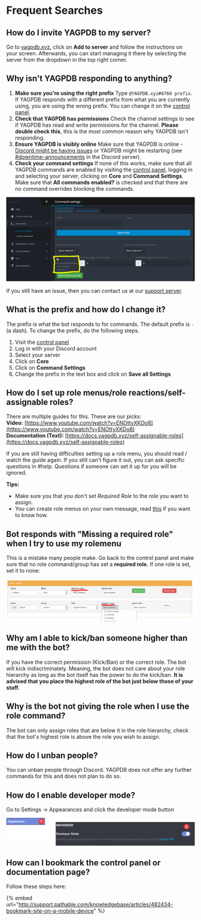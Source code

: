 # Frequent Searches

## How do I invite YAGPDB to my server?

Go to [yagpdb.xyz](https://yagpdb.xyz/), click on **Add to server** and follow the instructions on your screen. Afterwards, you can start managing it there by selecting the server from the dropdown in the top right corner. 

## Why isn't YAGPDB responding to anything?

1. **Make sure you're using the right prefix**  Type `@YAGPDB.xyz#8760 prefix`. If YAGPDB responds with a different prefix from what you are currently using, you are using the wrong prefix. You can change it on the [control panel](https://yagpdb.xyz/manage). 
2. **Check that YAGPDB has permissions**  Check the channel settings to see if YAGPDB has read and write permissions for the channel. **Please double check this**, this is the most common reason why YAGPDB isn't responding.  
3.  **Ensure YAGPDB is visibly online** Make sure that YAGPDB is online - [Discord might be having issues](https://status.discordapp.com/) or YAGPDB might be restarting \(see [\#downtime-announcements](https://discordapp.com/channels/166207328570441728/465887983657287686) in the Discord server\). 
4. **Check your command settings**  If none of this works, make sure that all YAGPDB commands are enabled by visiting the [control panel](https://yagpdb.xyz/), logging in and selecting your server, clicking on **Core** and **Command Settings**. Make sure that **All commands enabled?** is checked and that there are no command overrides blocking the commands.

![](../.gitbook/assets/unknown%20%281%29.png)

If you still have an issue, then you can contact us at our [support server](https://discordapp.com/invite/0vYlUK2XBKldPSMY). 

## What is the prefix and how do I change it?

The prefix is what the bot responds to for commands. The default prefix is `-` \(a dash\). To change the prefix, do the following steps.

1. Visit the [control panel](https://yagpdb.xyz/manage)  
2. Log in with your Discord account  
3. Select your server  
4. Click on **Core**  
5. Click on **Command Settings**  
6. Change the prefix in the text box and click on **Save all Settings**

## How do I set up role menus/role reactions/self-assignable roles?

There are multiple guides for this. These are our picks:   
**Video:** [https://www.youtube.com/watch?v=ENOttyXKDo8](https://www.youtube.com/watch?v=ENOttyXKDo8)  
**Documentation \(Text\):** [https://docs.yagpdb.xyz/self-assignable-roles](https://docs.yagpdb.xyz/self-assignable-roles) 

If you are still having difficulties setting up a role menu, you should read / watch the guide again. If you still can't figure it out, you can ask specific questions in \#help. Questions if someone can set it up for you will be ignored. 

**Tips:**

* Make sure you that you don't set _Required Role_ to the role you want to assign.
* You can create role menus on your own message, read [this](https://docs.yagpdb.xyz/self-assignable-roles#custom-message) if you want to know how.

## Bot responds with "Missing a required role" when I try to use my rolemenu

This is a mistake many people make. Go back to the control panel and make sure that no role command/group has set a **required role.** If one role is set, set it to none:

![](../.gitbook/assets/rolee.PNG)

## Why am I able to kick/ban someone higher than me with the bot?

If you have the correct permission \(Kick/Ban\) or the correct role. The bot will kick indiscriminately. Meaning, the bot does not care about your role hierarchy as long as the bot itself has the power to do the kick/ban. **It is advised that you place the highest role of the bot just below those of your staff.**

## Why is the bot not giving the role when I use the role command?

The bot can only assign roles that are below it in the role hierarchy, check that the bot's highest role is above the role you wish to assign.

## How do I unban people?

You can unban people through Discord. YAGPDB does not offer any further commands for this and does not plan to do so.

## How do I enable developer mode?

Go to Settings -&gt; Appearances and click the developer mode button

![](../.gitbook/assets/qq5mghr.png)

## How can I bookmark the control panel or documentation page?

Follow these steps here:

{% embed url="http://support.pathable.com/knowledgebase/articles/482434-bookmark-site-on-a-mobile-device" %}





